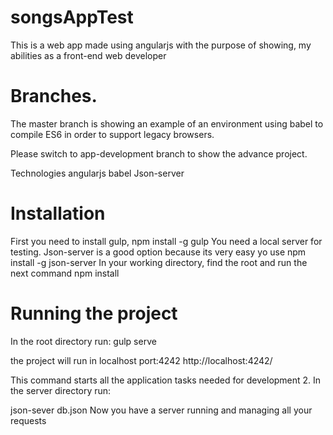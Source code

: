 # songsAppTest

This is a web app made using angularjs with the purpose of showing, my abilities as a front-end web developer

# Branches.

The master branch is showing an example of an environment using babel to compile ES6 in order to support legacy browsers.

Please switch to app-development branch to show the advance project.

Technologies
angularjs
babel
Json-server

# Installation
First you need to install gulp,
npm install -g gulp
You need a local server for testing. Json-server is a good option because its very easy yo use
npm install -g json-server
In your working directory, find the root and run the next command
npm install

# Running the project
In the root directory run:
gulp serve

the project will run in localhost port:4242     http://localhost:4242/

This command starts all the application tasks needed for development 2. In the server directory run:

json-sever db.json
Now you have a server running and managing all your requests
